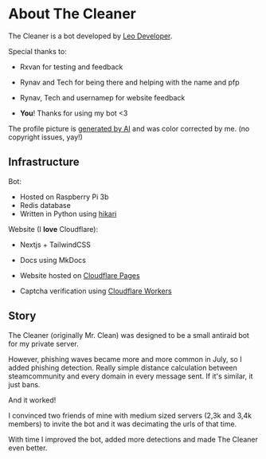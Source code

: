 
# About The Cleaner

The Cleaner is a bot developed by [Leo Developer](https://leodev.xyz).

Special thanks to:

- Rxvan for testing and feedback
- Rynav and Tech for being there and helping with the name and pfp
- Rynav, Tech and usernamep for website feedback

- **You**! Thanks for using my bot <3

The profile picture is [generated by AI](https://thiswaifudoesnotexist.com/) and was color corrected by me. (no copyright issues, yay!)


## Infrastructure

Bot:

- Hosted on Raspberry Pi 3b
- Redis database
- Written in Python using [hikari](https://www.hikari-py.dev/)

Website (I **love** Cloudflare):

- Nextjs + TailwindCSS
- Docs using MkDocs
  
- Website hosted on [Cloudflare Pages](https://pages.cloudflare.com)
- Captcha verification using [Cloudflare Workers](https://workers.cloudflare.com)


## Story

The Cleaner (originally Mr. Clean) was designed to be a small antiraid bot for my private server.

However, phishing waves became more and more common in July, so I added phishing detection.
Really simple distance calculation between steamcommunity and every domain in every message sent.
If it's similar, it just bans.

And it worked!

I convinced two friends of mine with medium sized servers (2,3k and 3,4k members) to invite the bot and it was decimating the urls of that time.

With time I improved the bot, added more detections and made The Cleaner even better.
